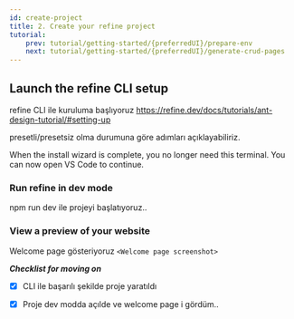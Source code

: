 ```yaml
---
id: create-project
title: 2. Create your refine project
tutorial:
    prev: tutorial/getting-started/{preferredUI}/prepare-env
    next: tutorial/getting-started/{preferredUI}/generate-crud-pages
---
```


##  Launch the refine CLI setup

refine CLI ile kuruluma başlıyoruz
https://refine.dev/docs/tutorials/ant-design-tutorial/#setting-up

presetli/presetsiz olma durumuna göre adımları açıklayabiliriz.

When the install wizard is complete, you no longer need this terminal. You can now open VS Code to continue.

### Run refine in dev mode

npm run dev ile projeyi başlatıyoruz..

### View a preview of your website

Welcome page gösteriyoruz
`<Welcome page screenshot>`

    
***Checklist for moving on***
- [x] CLI ile başarılı şekilde proje yaratıldı
- [x]  Proje dev modda açılde ve welcome page i gördüm..

